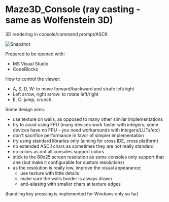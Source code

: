 # Maze3D_Console (ray casting - same as Wolfenstein 3D)
3D rendering in console/command prompt/ASCII:

![Snapshot](/Snapshot.gif)

Prepared to be opened with:
- MS Visual Studio
- CodeBlocks

How to control the viewer:
- A, S, D, W: to move forward/backward and strafe left/right
- Left arrow, right arrow: to rotate left/right
- E, C: jump, crunch

Some design aims:
- use texture on walls, as opposed to many other similar implementations
- try to avoid using FPU (many devices work faster with integers; some devices have no FPU - you need workarounds with integers/LUTs/etc)
- don't sacrifice performance in favor of simpler implementation
- try using standard libraries only (aiming for cross IDE, cross platform)
- no extended ASCII chars as sometimes they are not really standard
- no colors as not all consoles support colors
- stick to the 80x25 screen resolution as some consoles only support that one (but make it configurable for custom resolutions)
- as the resolution is really low, improve the visual appearance:
    - use texture with little details
    - make sure the walls border is always drawn
    - anti-aliasing with smaller chars at texture edges
	
(handling key pressing is implemented for Windows only so far)
